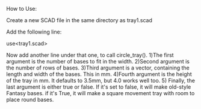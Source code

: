 How to Use:

Create a new SCAD file in the same directory as tray1.scad 

Add the following line:

use<tray1.scad>

Now add another line under that one, to call circle\_tray().
1)The first argument is the number of bases to fit in the width.
2)Second argument is the number of rows of bases. 
3)Third argument is a vector, containing the length and width of the bases. This in mm.
4)Fourth argument is the height of the tray in mm. It defaults to 3.5mm, but 4.0 works well too. 
5) Finally, the last argument is either true or false. If it's set to false, it will make old-style Fantasy bases. if it's True, it will make a square movement tray with room to place round bases.

